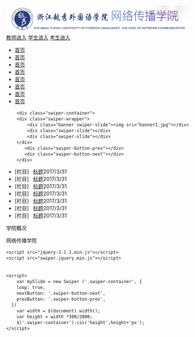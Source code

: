 <html>
  <head>
	<meta charset="utf-8">
	<title>网传官网</title>
	<link rel="stylesheet" type="text/css" href="style.css" />
	<link rel="stylesheet" type="text/css" href="swiper-3.4.0.min.css" />
  </head>
	<body>
	   <div class="content">
	   <div class="header">
	   <img src="logo.png">
	   <div class="quickLink">
	            <a href="#">教师进入</a>
	            <a href="#">学生进入</a>
	            <a href="#">考生进入</a>
	    </div>
	  </div>
	</div>
	  <div class="nav">
	     <nav>
	        <ul>
	         <a href="#"><li>首页</li> </a>
	         <a href="#"><li>首页</li> </a> 
	         <a href="#"><li>首页</li> </a>
	         <a href="#"><li>首页</li> </a>
	         <a href="#"><li>首页</li> </a>
	         <a href="#"><li>首页</li> </a>
	         <a href="#"><li>首页</li> </a>
	         <a href="#"><li>首页</li> </a>
	        </ul>
	     </nav>
	  </div>
	  
	    
		<div class="swiper-container">
	    <div class="swiper-wrapper">
	        <div class="banner swiper-slide"><img src="banner1.jpg"></div>
	        <div class="swiper-slide"></div>
	        <div class="swiper-slide"></div>
	    </div>
	       <div class="swiper-button-prev"></div>
	       <div class="swiper-button-next"></div>
	    </div>
     

<div class="container">
   <div class="row" id="row1">
      <div class="cols" id="cols1-1"></div>
      <div class="cols" id="cols1-2">
	   <ul>
	    <li><span class=“channel”>[栏目]</span>&nbsp;&nbsp;&nbsp;<a href="#">标题</a><span class="datetime">2017/3/31</span></li>
	    <li><span class=“channel”>[栏目]</span>&nbsp;&nbsp;&nbsp;<a href="#">标题</a><span class="datetime">2017/3/31</span></li>
	    <li><span class=“channel”>[栏目]</span>&nbsp;&nbsp;&nbsp;<a href="#">标题</a><span class="datetime">2017/3/31</span></li>
	    <li><span class=“channel”>[栏目]</span>&nbsp;&nbsp;&nbsp;<a href="#">标题</a><span class="datetime">2017/3/31</span></li>
	    <li><span class=“channel”>[栏目]</span>&nbsp;&nbsp;&nbsp;<a href="#">标题</a><span class="datetime">2017/3/31</span></li>
	    <li><span class=“channel”>[栏目]</span>&nbsp;&nbsp;&nbsp;<a href="#">标题</a><span class="datetime">2017/3/31</span></li>
	    <li><span class=“channel”>[栏目]</span>&nbsp;&nbsp;&nbsp;<a href="#">标题</a><span class="datetime">2017/3/31</span></li>
	   </ul>
	</div>
       <div class="cols" id="cols1-3">
	       <span class="titleColor">学院概况</span>
		   <p>
		    网络传播学院
		</div>
    </div>

	
   <div class="row" id="row2"></div>
   <div class="row" id="row3"></div>
	 </div>
  
</body>
	
    
	<script src="jquery-3.1.1.min.js"></script>
	<script src="swiper.jquery.min.js"></script>
	
	
	<script>
	    var mySlide = new Swiper ('.swiper-container', {
	    loop: true,
	    nextButton: '.swiper-button-next',
	    prevButton: '.swiper-button-prev',
	  })        
	    var width = $(document).width();
	    var height = width *300/2000;
	    $('.swiper-container').css('height',height+'px');
	</script>
</html>
